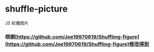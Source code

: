 # shuffle-picture
JS 轮播图片

### 根据[https://github.com/Joe19970619/Shuffling-figure](https://github.com/Joe19970619/Shuffling-figure)修改得到
